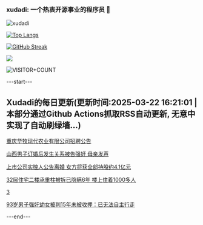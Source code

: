 ### xudadi: 一个热衷开源事业的程序员 👋

![xudadi](https://github-readme-stats-git-masterorgs-github-readme-stats-team.vercel.app/api?username=xudadi)

[![Top Langs](https://github-readme-stats.vercel.app/api/top-langs/?username=xudadi)](https://github.com/anuraghazra/github-readme-stats)

[![GitHub Streak](https://streak-stats.demolab.com?user=xudadi&locale=zh_Hans)](https://git.io/streak-stats)

![](https://raw.githubusercontent.com/xudadi/xudadi/main/assets/github-contribution-grid-snake.svg)

![VISITOR+COUNT](https://komarev.com/ghpvc/?username=xudadi&label=VISITOR+COUNT)


---start---

## Xudadi的每日更新(更新时间:2025-03-22 16:21:01 | 本部分通过Github Actions抓取RSS自动更新, 无意中实现了自动刷绿墙...)

[重庆华牧现代农业有限公司招聘公告](https://www.gongkaoleida.com/article/2331381)

[山西男子订婚后发生关系被告强奸 母亲发声](https://m.163.com/news/article/JR6TIUO9051492T3.html)

[上市公司实控人公告离婚 女方将获全部持股约4.1亿元](https://m.163.com/news/article/JR77HIE60512B07B.html)

[32层住宅二楼承重柱被拆已隐瞒6年 楼上住着1000多人](https://m.163.com/news/article/JR7CPPMO0514R9P4.html)

[3](https://m.163.com/touch/news/sub/domestic)

[93岁男子强奸幼女被判15年未被收押：已无法自主行走](https://m.163.com/news/article/JR75EBF20514EA02.html)

---end---
